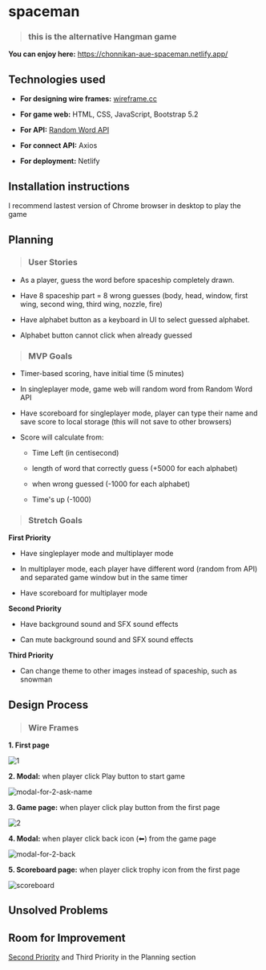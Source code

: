 # spaceman

> ### this is the alternative Hangman game

**You can enjoy here:** https://chonnikan-aue-spaceman.netlify.app/



## Technologies used

- **For designing wire frames:** [wireframe.cc](https://wireframe.cc/)

- **For game web:** HTML, CSS, JavaScript, Bootstrap 5.2

- **For API:** [Random Word API](https://random-word-api.herokuapp.com/home)

- **For connect API:** Axios

- **For deployment:** Netlify  



## Installation instructions

I recommend lastest version of Chrome browser in desktop to play the game



## Planning

> ### User Stories

- As a player, guess the word before spaceship completely drawn.

- Have 8 spaceship part = 8 wrong guesses (body, head, window, first wing, second wing, third wing, nozzle, fire)

- Have alphabet button as a keyboard in UI to select guessed alphabet.

- Alphabet button cannot click when already guessed

> ### MVP Goals

- Timer-based scoring, have initial time (5 minutes)

- In singleplayer mode, game web will random word from Random Word API

- Have scoreboard for singleplayer mode, player can type their name and save score to local storage (this will not save to other browsers)

- Score will calculate from:

  - Time Left (in centisecond)

  - length of word that correctly guess (+5000 for each alphabet)

  - when wrong guessed (-1000 for each alphabet)

  - Time's up (-1000)
  
> ### Stretch Goals

**First Priority**

- Have singleplayer mode and multiplayer mode

- In multiplayer mode, each player have different word (random from API) and separated game window but in the same timer

- Have scoreboard for multiplayer mode 

**Second Priority**

- Have background sound and SFX sound effects

- Can mute background sound and SFX sound effects

**Third Priority**

- Can change theme to other images instead of spaceship, such as snowman



## Design Process

> ### Wire Frames

**1. First page**

![1](https://media.git.generalassemb.ly/user/46043/files/c477c732-0971-4a9c-b37b-f39e979e93fb)

**2. Modal:** when player click Play button to start game

![modal-for-2-ask-name](https://media.git.generalassemb.ly/user/46043/files/ee75b1bb-8344-484a-9329-a231688deae5)

**3. Game page:** when player click play button from the first page

![2](https://media.git.generalassemb.ly/user/46043/files/c9e27a2e-54dd-45c8-848d-c2d47c40db89)

**4. Modal:** when player click back icon (⬅) from the game page

![modal-for-2-back](https://media.git.generalassemb.ly/user/46043/files/4a0cdab6-b04c-48dc-9a79-15e5df92b209)

**5. Scoreboard page:** when player click trophy icon from the first page

![scoreboard](https://media.git.generalassemb.ly/user/46043/files/d3bbe087-4de4-4afa-ab02-9a8c0f662ec9)



## Unsolved Problems



## Room for Improvement

[Second Priority](**second-priority**) and Third Priority in the Planning section
